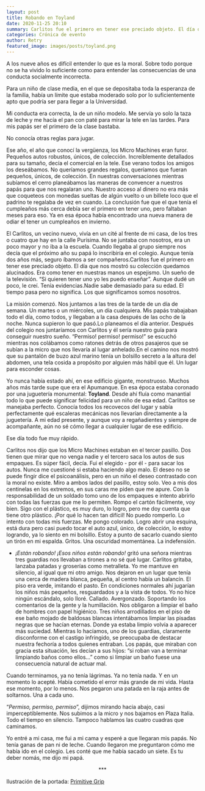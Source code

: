 ```yaml
---
layout: post
title: Robando en Toyland
date: 2020-11-25 20:10
summary: Carlitos fue el primero en tener ese preciado objeto. El día que nos mostró su colección quedamos alucinados. Era como tener en nuestras manos un espejismo. Un sueño de la televisión. “Si quieren tener uno yo les puedo enseñar”.
categories: Crónica de evento
author: Retry
featured_image: images/posts/toyland.png
---
```


A los nueve años es difícil entender lo que es la moral. Sobre todo porque no se ha vivido lo suficiente como para entender las consecuencias de una conducta socialmente incorrecta.

Para un niño de clase media, en el que se depositaba toda la esperanza de la familia, había un límite que estaba moderado solo por lo suficientemente apto que podría ser para llegar a la Universidad.

Mi conducta era correcta, la de un niño modelo. Me servía yo solo la taza de leche y me hacía el pan con paté para mirar la tele en las tardes. Para mis papás ser el primero de la clase bastaba.

No conocía otras reglas para jugar.

Ese año, el año que conocí la vergüenza, los Micro Machines eran furor. Pequeños autos robustos, únicos, de colección. Increíblemente detallados para su tamaño, decía el comercial en la tele. Ese verano todos los amigos los deseábamos. No queríamos grandes regalos, queríamos que fueran pequeños, únicos, de colección. En nuestras conversaciones mientras subíamos el cerro planeábamos las maneras de convencer a nuestros papás para que nos regalaran uno. Nuestro acceso al dinero no era más que coqueteos con monedas sueltas de algún vuelto o un billete loco que el padrino te regalaba de vez en cuando. La conclusión fue que el que tenía el cumpleaños más cerca debía ser el primero en tener uno, pero faltaban meses para eso. Ya en esa época había encontrado una nueva manera de odiar el tener un cumpleaños en invierno.

El Carlitos, un vecino nuevo, vivía en un cité al frente de mi casa, de los tres o cuatro que hay en la calle Purísima. No se juntaba con nosotros, era un poco mayor y no iba a la escuela. Cuando llegaba al grupo siempre nos decía que el próximo año su papá lo inscribiría en el colegio. Aunque tenía dos años más, seguro íbamos a ser compañeros.Carlitos fue el primero en tener ese preciado objeto. El día que nos mostró su colección quedamos alucinados. Era como tener en nuestras manos un espejismo. Un sueño de la televisión. “Si quieren tener uno yo les puedo enseñar”. Aunque dudé un poco, le creí. Tenía evidencias.Nadie sabe demasiado para su edad. El tiempo pasa pero no significa. Los que significamos somos nosotros.  

La misión comenzó. Nos juntamos a las tres de la tarde de un día de semana. Un martes o un miércoles, un día cualquiera. Mis papás trabajaban todo el día, como todos, y llegaban a la casa después de las ocho de la noche. Nunca supieron lo que pasó.Lo planeamos el día anterior. Después del colegio nos juntaríamos con Carlitos y él sería nuestro guía para conseguir nuestro sueño. “Permiso! permiso! permiso!” se escuchó mientras nos colábamos como ratones detrás de otros pasajeros que se subían a la micro que nos llevaría al lugar anhelado.En el camino nos mostró que su pantalón de buzo azul marino tenía un bolsillo secreto a la altura del abdomen, una tela cosida a propósito por alguien más hábil que él. Un lugar para esconder cosas.

Yo nunca había estado ahí, en ese edificio gigante, monstruoso. Muchos años más tarde supe que era el Apumanque. En esa época estaba coronado por una juguetería monumental: **Toyland**. Desde ahí fluía como manantial todo lo que puede significar felicidad para un niño de esa edad. Carlitos se manejaba perfecto. Conocía todos los recovecos del lugar y sabía perfectamente qué escaleras mecánicas nos llevarían directamente a la juguetería. A mi edad presente, y aunque voy a regañadientes y siempre de acompañante, aún no sé cómo llegar a cualquier lugar de ese edificio.

Ese día todo fue muy rápido.  

Carlitos nos dijo que los Micro Machines estaban en el tercer pasillo. Dos tienen que mirar que no venga nadie y el tercero saca los autos de sus empaques. Es súper fácil, decía. Fui el elegido - por él - para sacar los autos. Nunca me cuestioné si estaba haciendo algo malo. El deseo no se puede fingir dice el psicoanálisis, pero en un niño el deseo contrastado con la moral no existe. Miro a ambos lados del pasillo, estoy solo. Veo a mis dos centinelas en los extremos, en sus caras me piden que me apure. Con la responsabilidad de un soldado tomo uno de los empaques e intento abrirlo con todas las fuerzas que me lo permiten. Rompo el cartón fácilmente, voy bien. Sigo con el plástico, es muy duro, lo logro, pero me doy cuenta que tiene otro plástico. ¡Por qué lo hacen tan difícil! No puedo romperlo. Lo intento con todas mis fuerzas. Me pongo colorado. Logro abrir una esquina, está dura pero casi puedo tocar el auto azul, único, de colección, lo estoy logrando, ya lo siento en mi bolsillo. Estoy a punto de sacarlo cuando siento un tirón en mi espalda. Gritos. Una oscuridad momentánea. La indefensión.

- *¡Están robando!* *¡Esos niños están robando!* gritó una señora mientras tres guardias nos llevaban a tirones a no sé qué lugar. Carlitos gritaba, lanzaba patadas y groserías como metralleta. Yo me mantuve en silencio, al igual que mi otro amigo. Nos dejaron en un lugar que tenía una cerca de madera blanca, pequeña, al centro había un balancín. El piso era verde, imitando el pasto. En condiciones normales ahí jugarían los niños más pequeños, resguardados y a la vista de todos.
Yo no hice ningún escándalo, solo lloré. Callado. Avergonzado. Soportando los comentarios de la gente y la humillación.
Nos obligaron a limpiar el baño de hombres con papel higiénico. Tres niños arrodillados en el piso de ese baño mojado de baldosas blancas intentábamos limpiar las pisadas negras que se hacían eternas. Donde ya estaba limpio volvía a aparecer más suciedad. Mientras lo hacíamos, uno de los guardias, claramente disconforme con el castigo infringido, se preocupaba de destacar nuestra fechoría a todos quienes entraban. Los papás, que miraban con gracia esta situación, les decían a sus hijos: “si roban van a terminar limpiando baños como ellos…” como si limpiar un baño fuese una consecuencia natural de actuar mal.  

Cuando terminamos,  ya no tenía lágrimas. Ya no tenía nada. Y en un momento lo acepté. Había cometido el error más grande de mi vida. Hasta ese momento, por lo menos.
Nos pegaron una patada en la raja antes de soltarnos. Una a cada uno.

“*Permiso, permiso, permiso*”, dijimos mirando hacia abajo, casi imperceptiblemente.  Nos subimos a la micro y nos bajamos en Plaza Italia. Todo el tiempo en silencio. Tampoco hablamos las  cuatro cuadras que caminamos.

Yo entré a mi casa, me fui a mi cama y esperé a que llegaran mis papás. No tenía ganas de pan ni de leche. Cuando llegaron me preguntaron cómo me había ido en el colegio. Les conté que me había sacado un siete. Es tu deber nomás, me dijo mi papá.




<center> *** </center>

Ilustración de la portada: [Primitive Grip](https://www.primitivegrip.com/)
